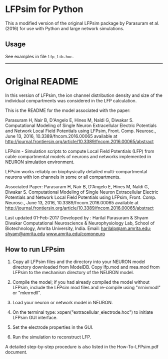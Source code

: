 # LFPsim for Python

This a modified version of the original LFPsim package by Parasuram et al. 
(2016) for use with Python and large network simulations.

## Usage

See examples in file `lfp_lib.hoc`.

--------------------------------------------------------------------------------

# Original README

In this version of LFPsim, the ion channel distribution density and size of the individual compartments was considered in the LFP calculation.

This is the README for the model associated with the paper:

Parasuram H, Nair B, D'Angelo E, Hines M, Naldi G, Diwakar
S. Computational Modeling of Single Neuron Extracellular Electric
Potentials and Network Local Field Potentials using LFPsim,
Front. Comp. Neurosc., June 13, 2016, 10.3389/fncom.2016.00065
available at
http://journal.frontiersin.org/article/10.3389/fncom.2016.00065/abstract

LFPsim - Simulation scripts to compute Local Field Potentials (LFP)
from cable compartmental models of neurons and networks implemented in
NEURON simulation environment.

LFPsim works reliably on biophysically detailed multi-compartmental
neurons with ion channels in some or all compartments.

Associated Paper:
Parasuram H, Nair B, D'Angelo E, Hines M, Naldi G, Diwakar
S. Computational Modeling of Single Neuron Extracellular Electric
Potentials and Network Local Field Potentials using LFPsim,
Front. Comp. Neurosc., June 13, 2016, 10.3389/fncom.2016.00065
available at
http://journal.frontiersin.org/article/10.3389/fncom.2016.00065/abstract

Last updated 01-Feb-2017
Developed by : Harilal Parasuram & Shyam Diwakar
Computational Neuroscience & Neurophysiology Lab, School of Biotechnology, Amrita University, India.
Email: harilalp@am.amrita.edu; shyam@amrita.edu
www.amrita.edu/compneuro 

## How to run LFPsim

1. Copy all LFPsim files and the directory into your NEURON model
directory downloaded from ModelDB. Copy lfp.mod and mea.mod from
LFPsim to the mechanism directory of the NEURON model.

2. Compile the model; if you had already compiled the model without
LFPsim, include the LFPsim mod files and re-compile using "nrnivmodl"
or "mknrndll".

3. Load your neuron or network model in NEURON.

4. On the terminal type: xopen("extracellular_electrode.hoc") to
initiate LFPsim GUI interface.

5. Set the electrode properties in the GUI.

6. Run the simulation to reconstruct LFP.

A detailed step-by-step procedure is also listed in the
How-To-LFPsim.pdf document.
